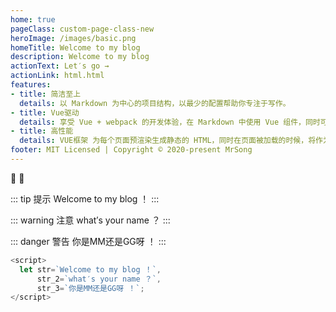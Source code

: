 ```yaml
---
home: true
pageClass: custom-page-class-new
heroImage: /images/basic.png
homeTitle: Welcome to my blog
description: Welcome to my blog
actionText: Let′s go →
actionLink: html.html
features:
- title: 简洁至上
  details: 以 Markdown 为中心的项目结构，以最少的配置帮助你专注于写作。
- title: Vue驱动
  details: 享受 Vue + webpack 的开发体验，在 Markdown 中使用 Vue 组件，同时可以使用 Vue 来开发自定义主题。
- title: 高性能
  details: VUE框架 为每个页面预渲染生成静态的 HTML，同时在页面被加载的时候，将作为 SPA 运行。
footer: MIT Licensed | Copyright © 2020-present MrSong
---
```


:tada: :100:

::: tip 提示
Welcome to my blog ！
:::

::: warning 注意
what′s your name ？
:::

::: danger 警告
你是MM还是GG呀 ！
:::

``` js
<script>
  let str=`Welcome to my blog ！`,
      str_2=`what′s your name ？`,
      str_3=`你是MM还是GG呀 ！`;
</script>
```